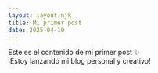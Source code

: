 ```yaml
---
layout: layout.njk
title: Mi primer post
date: 2025-04-10
---
```


Este es el contenido de mi primer post ✨  
¡Estoy lanzando mi blog personal y creativo!
